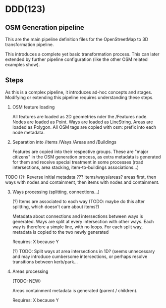 # DDD(123)

## OSM Generation pipeline

This are the main pipeline definition files for the OpenStreetMap to 3D
transformation pipeline.

This introduces a complete yet basic transformation process. This can later
extended by further pipeline configuration (like the other OSM related examples show).


## Steps

As this is a complex pipeline, it introduces ad-hoc concepts and stages.
Modifying or extending this pipeline requires understanding these steps.

1) OSM feature loading

   All features are loaded as 2D geometries nder the /Features node.
   Nodes are loaded as Point. Ways are loaded as LineString. Areas are loaded as Polygon.
   All OSM tags are copied with osm: prefix into each node metadata.

2) Separation into /Items /Ways /Areas and /Buildings

   Features are copied into their respective groups. These are "major citizens" in the OSM generation process,
   as extra metadata is generated for them and receive special treatment in some processes (road intersections,
   area stacking, item-to-buildings associations...)


TODO (?): Reverse initial metadata ??? items/ways/areas? areas first, then ways with nodes and containment, then items with nodes and containment.

3) Ways processing (splitting, connections...)

   (?) Items are associated to each way (TODO: maybe do this after splitting, which doesn't care about items?)

   Metadata about connections and intersections between ways is generated.
   Ways are split at every intersection with other ways. Each way is therefore a simple line, with no loops.
   For each split way, metadata is copied to the two newly generated

   Requires: X because Y

   (?) TODO: Split ways at area intersections in 1D? (seems unnecessary and may introduce cumbersome intersections, or perhaps resolve transitions between kerb/park...

4) Areas processing

   (TODO: NEW)

   Areas containment metadata is generated (parent / children).

   Requires: X because Y


